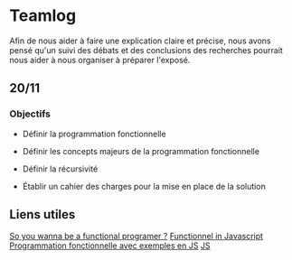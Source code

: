 # Teamlog

Afin de nous aider à faire une explication claire et précise, nous avons pensé qu'un suivi des débats et des conclusions des recherches pourrait nous aider à nous organiser à préparer l'exposé.

## 20/11

### Objectifs

* Définir la programmation fonctionnelle

* Définir les concepts majeurs de la programmation fonctionnelle

* Définir la récursivité

* Établir un cahier des charges pour la mise en place de la solution

## Liens utiles

[So you wanna be a functional programer ?](https://medium.com/@cscalfani/so-you-want-to-be-a-functional-programmer-part-1-1f15e387e536)
[Functionnel in Javascript](https://medium.com/@chetcorcos/functional-programming-for-javascript-people-1915d8775504)
[Programmation fonctionnelle avec exemples en JS](https://medium.freecodecamp.org/functional-programming-in-js-with-practical-examples-part-1-87c2b0dbc276)
[JS](https://leanpub.com/javascript-allonge/read)

